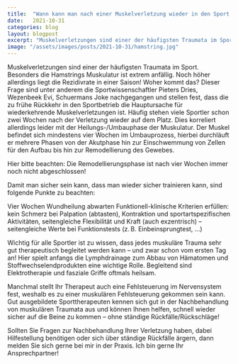 ```yaml
---
title:  "Wann kann man nach einer Muskelverletzung wieder in den Sport einsteigen?"
date:   2021-10-31
categories: blog
layout: blogpost
excerpt: "Muskelverletzungen sind einer der häufigsten Traumata im Sport. Besonders die Hamstrings Muskulatur ist extrem anfällig. Noch höher allerdings liegt die Rezidivrate in einer Saison! Woher kommt das?"
image: "/assets/images/posts/2021-10-31/hamstring.jpg"
---
```


Muskelverletzungen sind einer der häufigsten Traumata im Sport. Besonders die Hamstrings Muskulatur ist extrem anfällig. Noch höher allerdings liegt die Rezidivrate in einer Saison!
Woher kommt das? Dieser Frage sind unter anderem die Sportwissenschaftler Pieters Dries, Wezenbeek Evi, Schuermans Joke nachgegangen und stellen fest, dass die zu frühe Rückkehr in den Sportbetrieb die Hauptursache für wiederkehrende Muskelverletzungen ist.
Häufig stehen viele Sportler schon zwei Wochen nach der Verletzung wieder auf dem Platz. Dies korreliert allerdings leider mit der Heilungs-/Umbauphase der Muskulatur.
Der Muskel befindet sich mindestens vier Wochen im Umbauprozess, hierbei durchläuft er mehrere Phasen von der Akutphase hin zur Einschwemmung von Zellen für den Aufbau bis hin zur Remodellierung des Gewebes.

Hier bitte beachten: Die Remodellierungsphase ist nach vier Wochen immer noch nicht abgeschlossen!

Damit man sicher sein kann, dass man wieder sicher trainieren kann, sind folgende Punkte zu beachten:

Vier Wochen Wundheilung abwarten
Funktionell-klinische Kriterien erfüllen: kein Schmerz bei Palpation (abtasten), Kontraktion und sportartspezifischen Aktivitäten, seitengleiche Flexibilität und Kraft (auch exzentrisch) – seitengleiche Werte bei Funktionstests (z.&thinsp;B. Einbeinsprungtest, ...)

Wichtig für alle Sportler ist zu wissen, dass jedes muskuläre Trauma sehr gut therapeutisch begleitet werden kann – und zwar schon vom ersten Tag an! Hier spielt anfangs die Lymphdrainage zum Abbau von Hämatomen und Stoffwechselendprodukten eine wichtige Rolle. Begleitend sind Elektrotherapie und fasziale Griffe oftmals heilsam.

Manchmal stellt Ihr Therapeut auch eine Fehlsteuerung im Nervensystem fest, weshalb es zu einer muskulären Fehlsteuerung gekommen sein kann.
Gut ausgebildete Sporttherapeuten kennen sich gut in der Nachbehandlung von muskulären Traumata aus und können Ihnen helfen, schnell wieder sicher auf die Beine zu kommen – ohne ständige Rückfälle/Rückschläge!

Sollten Sie Fragen zur Nachbehandlung Ihrer Verletzung haben, dabei Hilfestellung benötigen oder sich über ständige Rückfälle ärgern, dann melden Sie sich gerne bei mir in der Praxis. Ich bin gerne Ihr Ansprechpartner!

